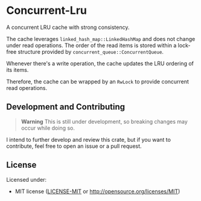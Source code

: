 # Concurrent-Lru

A concurrent LRU cache with strong consistency.

The cache leverages `linked_hash_map::LinkedHashMap` and does not change under read operations. The order of the read items is stored within a lock-free structure provided by `concurrent_queue::ConcurrentQueue`.

Whenever there's a write operation, the cache updates the LRU ordering of its items.

Therefore, the cache can be wrapped by an `RwLock` to provide concurrent read operations.

## Development and Contributing
> **Warning**
> This is still under development, so breaking changes may occur while doing so.

I intend to further develop and review this crate, but if you want to contribute, feel free to open an issue or a pull request.

## License

Licensed under:
 * MIT license ([LICENSE-MIT](LICENSE-MIT) or http://opensource.org/licenses/MIT)
